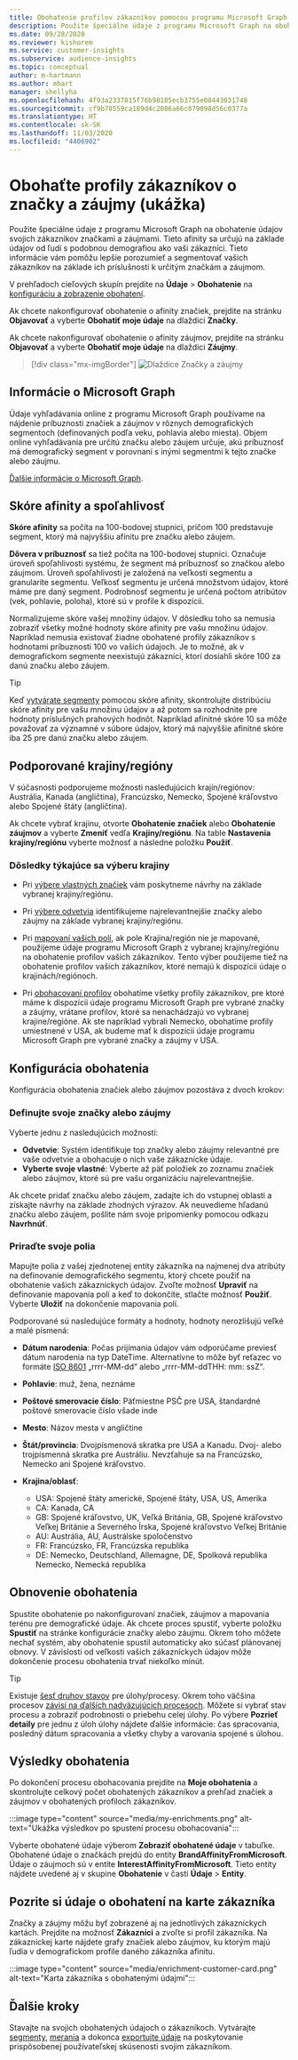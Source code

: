 ```yaml
---
title: Obohatenie profilov zákazníkov pomocou programu Microsoft Graph
description: Použite špeciálne údaje z programu Microsoft Graph na obohatenie údajov svojich zákazníkov značkami a záujmami.
ms.date: 09/28/2020
ms.reviewer: kishorem
ms.service: customer-insights
ms.subservice: audience-insights
ms.topic: conceptual
author: m-hartmann
ms.author: mhart
manager: shellyha
ms.openlocfilehash: 4f93a2337815f76b98185ecb3755e08443031748
ms.sourcegitcommit: cf9b78559ca189d4c2086a66c879098d56c0377a
ms.translationtype: HT
ms.contentlocale: sk-SK
ms.lasthandoff: 11/03/2020
ms.locfileid: "4406902"
---
```

# <a name="enrich-customer-profiles-with-brand-and-interest-affinities-preview"></a>Obohaťte profily zákazníkov o značky a záujmy (ukážka)

Použite špeciálne údaje z programu Microsoft Graph na obohatenie údajov svojich zákazníkov značkami a záujmami. Tieto afinity sa určujú na základe údajov od ľudí s podobnou demografiou ako vaši zákazníci. Tieto informácie vám pomôžu lepšie porozumieť a segmentovať vašich zákazníkov na základe ich príslušnosti k určitým značkám a záujmom.

V prehľadoch cieľových skupín prejdite na **Údaje** > **Obohatenie** na [konfiguráciu a zobrazenie obohatení](enrichment-hub.md).

Ak chcete nakonfigurovať obohatenie o afinity značiek, prejdite na stránku **Objavovať** a vyberte **Obohatiť moje údaje** na dlaždici **Značky**.

Ak chcete nakonfigurovať obohatenie o afinity záujmov, prejdite na stránku **Objavovať** a vyberte **Obohatiť moje údaje** na dlaždici **Záujmy**.

   > [!div class="mx-imgBorder"]
   > ![Dlaždice Značky a záujmy](media/BrandsInterest-tile-Hub.png "Dlaždice Značky a záujmy")

## <a name="about-microsoft-graph"></a>Informácie o Microsoft Graph

Údaje vyhľadávania online z programu Microsoft Graph používame na nájdenie príbuznosti značiek a záujmov v rôznych demografických segmentoch (definovaných podľa veku, pohlavia alebo miesta). Objem online vyhľadávania pre určitú značku alebo záujem určuje, akú príbuznosť má demografický segment v porovnaní s inými segmentmi k tejto značke alebo záujmu.

[Ďalšie informácie o Microsoft Graph](https://docs.microsoft.com/graph/overview).

## <a name="affinity-score-and-confidence"></a>Skóre afinity a spoľahlivosť

**Skóre afinity** sa počíta na 100-bodovej stupnici, pričom 100 predstavuje segment, ktorý má najvyššiu afinitu pre značku alebo záujem.

**Dôvera v príbuznosť** sa tiež počíta na 100-bodovej stupnici. Označuje úroveň spoľahlivosti systému, že segment má príbuznosť so značkou alebo záujmom. Úroveň spoľahlivosti je založená na veľkosti segmentu a granularite segmentu. Veľkosť segmentu je určená množstvom údajov, ktoré máme pre daný segment. Podrobnosť segmentu je určená počtom atribútov (vek, pohlavie, poloha), ktoré sú v profile k dispozícii.

Normalizujeme skóre vašej množiny údajov. V dôsledku toho sa nemusia zobraziť všetky možné hodnoty skóre afinity pre vašu množinu údajov. Napríklad nemusia existovať žiadne obohatené profily zákazníkov s hodnotami príbuznosti 100 vo vašich údajoch. Je to možné, ak v demografickom segmente neexistujú zákazníci, ktorí dosiahli skóre 100 za danú značku alebo záujem.

> [!TIP]
> Keď [vytvárate segmenty](segments.md) pomocou skóre afinity, skontrolujte distribúciu skóre afinity pre vašu množinu údajov a až potom sa rozhodnite pre hodnoty príslušných prahových hodnôt. Napríklad afinitné skóre 10 sa môže považovať za významné v súbore údajov, ktorý má najvyššie afinitné skóre iba 25 pre danú značku alebo záujem.

## <a name="supported-countriesregions"></a>Podporované krajiny/regióny

V súčasnosti podporujeme možnosti nasledujúcich krajín/regiónov: Austrália, Kanada (angličtina), Francúzsko, Nemecko, Spojené kráľovstvo alebo Spojené štáty (angličtina).

Ak chcete vybrať krajinu, otvorte **Obohatenie značiek** alebo **Obohatenie záujmov** a vyberte **Zmeniť** vedľa **Krajiny/regiónu**. Na table **Nastavenia krajiny/regiónu** vyberte možnosť a následne položku **Použiť**.

### <a name="implications-related-to-country-selection"></a>Dôsledky týkajúce sa výberu krajiny

- Pri [výbere vlastných značiek](#define-your-brands-or-interests) vám poskytneme návrhy na základe vybranej krajiny/regiónu.

- Pri [výbere odvetvia](#define-your-brands-or-interests) identifikujeme najrelevantnejšie značky alebo záujmy na základe vybranej krajiny/regiónu.

- Pri [mapovaní vašich polí](#map-your-fields), ak pole Krajina/región nie je mapované, použijeme údaje programu Microsoft Graph z vybranej krajiny/regiónu na obohatenie profilov vašich zákazníkov. Tento výber použijeme tiež na obohatenie profilov vašich zákazníkov, ktoré nemajú k dispozícii údaje o krajinách/regiónoch.

- Pri [obohacovaní profilov](#refresh-enrichment) obohatíme všetky profily zákazníkov, pre ktoré máme k dispozícii údaje programu Microsoft Graph pre vybrané značky a záujmy, vrátane profilov, ktoré sa nenachádzajú vo vybranej krajine/regióne. Ak ste napríklad vybrali Nemecko, obohatíme profily umiestnené v USA, ak budeme mať k dispozícii údaje programu Microsoft Graph pre vybrané značky a záujmy v USA.

## <a name="configure-enrichment"></a>Konfigurácia obohatenia

Konfigurácia obohatenia značiek alebo záujmov pozostáva z dvoch krokov:

### <a name="define-your-brands-or-interests"></a>Definujte svoje značky alebo záujmy

Vyberte jednu z nasledujúcich možností:

- **Odvetvie**: Systém identifikuje top značky alebo záujmy relevantné pre vaše odvetvie a obohacuje o nich vaše zákaznícke údaje.
- **Vyberte svoje vlastné**: Vyberte až päť položiek zo zoznamu značiek alebo záujmov, ktoré sú pre vašu organizáciu najrelevantnejšie.

Ak chcete pridať značku alebo záujem, zadajte ich do vstupnej oblasti a získajte návrhy na základe zhodných výrazov. Ak neuvedieme hľadanú značku alebo záujem, pošlite nám svoje pripomienky pomocou odkazu **Navrhnúť**.

### <a name="map-your-fields"></a>Priraďte svoje polia

Mapujte polia z vašej zjednotenej entity zákazníka na najmenej dva atribúty na definovanie demografického segmentu, ktorý chcete použiť na obohatenie vašich zákazníckych údajov. Zvoľte možnosť **Upraviť** na definovanie mapovania polí a keď to dokončíte, stlačte možnosť **Použiť**. Vyberte **Uložiť** na dokončenie mapovania polí.

Podporované sú nasledujúce formáty a hodnoty, hodnoty nerozlišujú veľké a malé písmená:

- **Dátum narodenia**: Počas prijímania údajov vám odporúčame previesť dátum narodenia na typ DateTime. Alternatívne to môže byť reťazec vo formáte [ISO 8601](https://www.iso.org/iso-8601-date-and-time-format.html) „rrrr-MM-dd“ alebo „rrrr-MM-ddTHH: mm: ssZ“.
- **Pohlavie**: muž, žena, neznáme
- **Poštové smerovacie číslo**: Päťmiestne PSČ pre USA, štandardné poštové smerovacie číslo všade inde
- **Mesto**: Názov mesta v angličtine
- **Štát/provincia**: Dvojpísmenová skratka pre USA a Kanadu. Dvoj- alebo trojpísmenná skratka pre Austráliu. Nevzťahuje sa na Francúzsko, Nemecko ani Spojené kráľovstvo.
- **Krajina/oblasť**:

  - USA: Spojené štáty americké, Spojené štáty, USA, US, Amerika
  - CA: Kanada, CA
  - GB: Spojené kráľovstvo, UK, Veľká Británia, GB, Spojené kráľovstvo Veľkej Británie a Severného Írska, Spojené kráľovstvo Veľkej Británie
  - AU: Austrália, AU, Austrálske spoločenstvo
  - FR: Francúzsko, FR, Francúzska republika
  - DE: Nemecko, Deutschland, Allemagne, DE, Spolková republika Nemecko, Nemecká republika

## <a name="refresh-enrichment"></a>Obnovenie obohatenia

Spustite obohatenie po nakonfigurovaní značiek, záujmov a mapovania terénu pre demografické údaje. Ak chcete proces spustiť, vyberte položku **Spustiť** na stránke konfigurácie značky alebo záujmu. Okrem toho môžete nechať systém, aby obohatenie spustil automaticky ako súčasť plánovanej obnovy.
V závislosti od veľkosti vašich zákazníckych údajov môže dokončenie procesu obohatenia trvať niekoľko minút.

> [!TIP]
> Existuje [šesť druhov stavov](system.md#status-types) pre úlohy/procesy. Okrem toho väčšina procesov [závisí na ďalších nadväzujúcich procesoch](system.md#refresh-policies). Môžete si vybrať stav procesu a zobraziť podrobnosti o priebehu celej úlohy. Po výbere **Pozrieť detaily** pre jednu z úloh úlohy nájdete ďalšie informácie: čas spracovania, posledný dátum spracovania a všetky chyby a varovania spojené s úlohou.

## <a name="enrichment-results"></a>Výsledky obohatenia

Po dokončení procesu obohacovania prejdite na **Moje obohatenia** a skontrolujte celkový počet obohatených zákazníkov a prehľad značiek a záujmov v obohatených profiloch zákazníkov.

:::image type="content" source="media/my-enrichments.png" alt-text="Ukážka výsledkov po spustení procesu obohacovania":::

Vyberte obohatené údaje výberom **Zobraziť obohatené údaje** v tabuľke. Obohatené údaje o značkách prejdú do entity **BrandAffinityFromMicrosoft**. Údaje o záujmoch sú v entite **InterestAffinityFromMicrosoft**. Tieto entity nájdete uvedené aj v skupine **Obohatenie** v časti **Údaje** > **Entity**.

## <a name="see-enrichment-data-on-the-customer-card"></a>Pozrite si údaje o obohatení na karte zákazníka

Značky a záujmy môžu byť zobrazené aj na jednotlivých zákazníckych kartách. Prejdite na možnosť **Zákazníci** a zvoľte si profil zákazníka. Na zákazníckej karte nájdete grafy značiek alebo záujmov, ku ktorým majú ľudia v demografickom profile daného zákazníka afinitu.

:::image type="content" source="media/enrichment-customer-card.png" alt-text="Karta zákazníka s obohatenými údajmi":::

## <a name="next-steps"></a>Ďalšie kroky

Stavajte na svojich obohatených údajoch o zákazníkoch. Vytvárajte [segmenty](segments.md), [merania](measures.md) a dokonca [exportujte údaje](export-destinations.md) na poskytovanie prispôsobenej používateľskej skúsenosti svojim zákazníkom.
